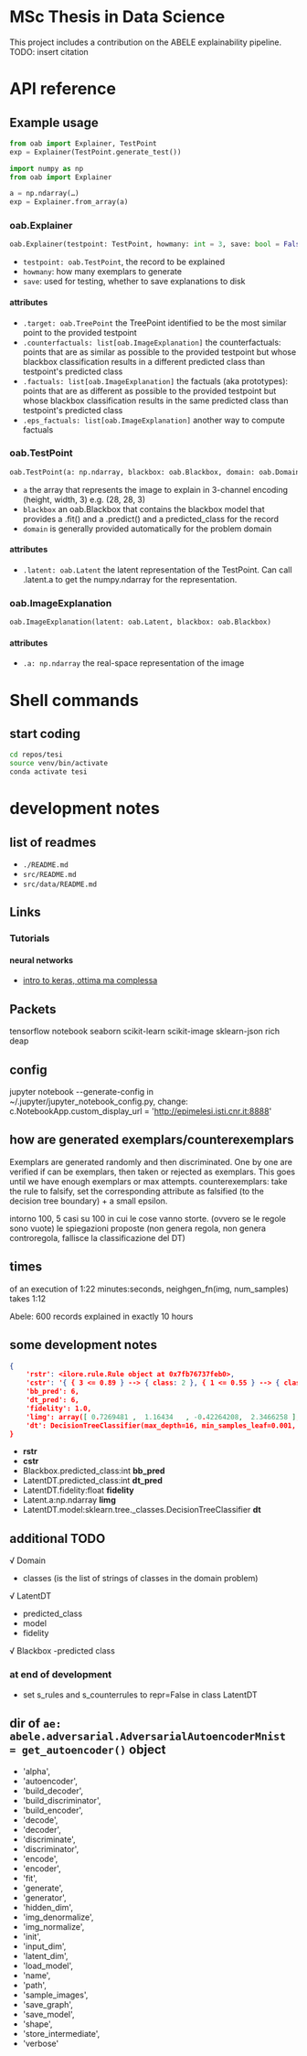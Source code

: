 # MSc Thesis in Data Science

This project includes a contribution on the ABELE explainability pipeline. TODO: insert citation

# API reference

## Example usage

```py
from oab import Explainer, TestPoint
exp = Explainer(TestPoint.generate_test())
```

```py
import numpy as np
from oab import Explainer

a = np.ndarray(…)
exp = Explainer.from_array(a)
```

### oab.Explainer

```py
oab.Explainer(testpoint: TestPoint, howmany: int = 3, save: bool = False)
```

- `testpoint: oab.TestPoint`, the record to be explained
- `howmany`: how many exemplars to generate
- `save`: used for testing, whether to save explanations to disk

#### attributes

- `.target: oab.TreePoint` the TreePoint identified to be the most similar point to the provided testpoint
- `.counterfactuals: list[oab.ImageExplanation]` the counterfactuals: points that are as similar as possible to the provided testpoint but whose blackbox classification results in a different predicted class than testpoint's predicted class
- `.factuals: list[oab.ImageExplanation]` the factuals (aka prototypes): points that are as different as possible to the provided testpoint but whose blackbox classification results in the same predicted class than testpoint's predicted class
- `.eps_factuals: list[oab.ImageExplanation]` another way to compute factuals

### oab.TestPoint

```py
oab.TestPoint(a: np.ndarray, blackbox: oab.Blackbox, domain: oab.Domain)
```

- `a` the array that represents the image to explain in 3-channel encoding (height, width, 3) e.g. (28, 28, 3)
- `blackbox` an oab.Blackbox that contains the blackbox model that provides a .fit() and a .predict() and a predicted_class for the record
- `domain` is generally provided automatically for the problem domain

#### attributes

- `.latent: oab.Latent` the latent representation of the TestPoint. Can call .latent.a to get the numpy.ndarray for the representation.

### oab.ImageExplanation

```py
oab.ImageExplanation(latent: oab.Latent, blackbox: oab.Blackbox)
```

#### attributes

- `.a: np.ndarray` the real-space representation of the image

# Shell commands

## start coding

```bash
cd repos/tesi
source venv/bin/activate
conda activate tesi
```

# development notes

## list of readmes

- `./README.md`
- `src/README.md`
- `src/data/README.md`

## Links

### Tutorials

#### neural networks

- [intro to keras, ottima ma complessa](https://keras.io/getting_started/intro_to_keras_for_researchers/)

## Packets

tensorflow
notebook
seaborn
scikit-learn
scikit-image
sklearn-json
rich
deap

## config

jupyter notebook --generate-config
in ~/.jupyter/jupyter_notebook_config.py, change:
    c.NotebookApp.custom_display_url = '<http://epimelesi.isti.cnr.it:8888>'

## how are generated exemplars/counterexemplars

Exemplars are generated randomly and then discriminated. One by one are verified if can be exemplars, then taken or rejected as exemplars. This goes until we have enough exemplars or max attempts.
counterexemplars: take the rule to falsify, set the corresponding attribute as falsified (to the decision tree boundary) + a small epsilon.

intorno 100, 5 casi su 100 in cui le cose vanno storte. (ovvero se le regole sono vuote)
le spiegazioni proposte (non genera regola, non genera controregola, fallisce la classificazione del DT)

## times

of an execution of 1:22 minutes:seconds, neighgen_fn(img, num_samples) takes 1:12

Abele: 600 records explained in exactly 10 hours

## some development notes

```json
{
    'rstr': <ilore.rule.Rule object at 0x7fb76737feb0>,
    'cstr': '{ { 3 <= 0.89 } --> { class: 2 }, { 1 <= 0.55 } --> { class: 4 }, { 3 <= -0.45 } --> { class: 0 }, { 1 <= -0.62 } --> { class: 4 } }',
    'bb_pred': 6,
    'dt_pred': 6,
    'fidelity': 1.0,
    'limg': array([ 0.7269481 ,  1.16434   , -0.42264208,  2.3466258 ], dtype=float32),
    'dt': DecisionTreeClassifier(max_depth=16, min_samples_leaf=0.001, min_samples_split=0.002)
}
```

- **rstr**
- **cstr**
- Blackbox.predicted_class:int **bb_pred**
- LatentDT.predicted_class:int **dt_pred**
- LatentDT.fidelity:float **fidelity**
- Latent.a:np.ndarray  **limg**
- LatentDT.model:sklearn.tree._classes.DecisionTreeClassifier **dt**

## additional TODO

√ Domain

- classes (is the list of strings of classes in the domain problem)

√ LatentDT

- predicted_class
- model
- fidelity

√ Blackbox
-predicted class

### at end of development

- set s_rules and s_counterrules to repr=False in class LatentDT

## dir of `ae: abele.adversarial.AdversarialAutoencoderMnist = get_autoencoder()` object

- 'alpha',
- 'autoencoder',
- 'build_decoder',
- 'build_discriminator',
- 'build_encoder',
- 'decode',
- 'decoder',
- 'discriminate',
- 'discriminator',
- 'encode',
- 'encoder',
- 'fit',
- 'generate',
- 'generator',
- 'hidden_dim',
- 'img_denormalize',
- 'img_normalize',
- 'init',
- 'input_dim',
- 'latent_dim',
- 'load_model',
- 'name',
- 'path',
- 'sample_images',
- 'save_graph',
- 'save_model',
- 'shape',
- 'store_intermediate',
- 'verbose'
